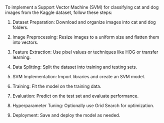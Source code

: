 To implement a Support Vector Machine (SVM) for classifying cat and dog images from the Kaggle dataset, follow these steps:

1. Dataset Preparation: Download and organize images into cat and dog folders.

2. Image Preprocessing: Resize images to a uniform size and flatten them into vectors.

3. Feature Extraction: Use pixel values or techniques like HOG or transfer learning.

4. Data Splitting: Split the dataset into training and testing sets.

5. SVM Implementation: Import libraries and create an SVM model.

6. Training: Fit the model on the training data.

7. Evaluation: Predict on the test set and evaluate performance.

8. Hyperparameter Tuning: Optionally use Grid Search for optimization.

9. Deployment: Save and deploy the model as needed.
